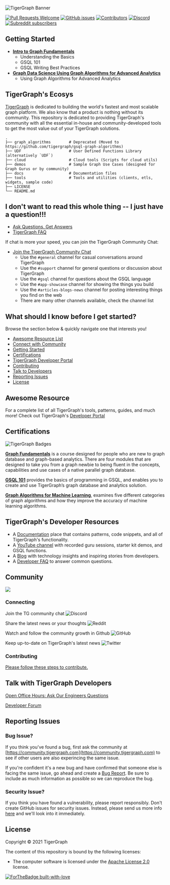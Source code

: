 ![TigerGraph Banner](docs/images/github/tgcloudbanner.png)

[![Pull Requests Welcome](https://img.shields.io/badge/PRs-welcome-brightgreen.svg?style=flat)](http://makeapullrequest.com)
[![GitHub issues](https://img.shields.io/github/issues-raw/tigergraph/ecosys)](https://github.com/tigergraph/ecosys/issues)
[![Contributors](https://img.shields.io/github/contributors/tigergraph/ecosys)](https://github.com/tigergraph/ecosys/graphs/contributors)
[![Discord](https://img.shields.io/discord/640707678297128980?label=Community%20Chat)](https://discordapp.com/channels/640707678297128980)
[![Subreddit subscribers](https://img.shields.io/reddit/subreddit-subscribers/tigergraph?style=flat)](https://www.reddit.com/r/tigergraph/)

## Getting Started
* [**Intro to Graph Fundamentals**](https://tigergraph-university.teachable.com/courses)
  * Understanding the Basics
  * GSQL 101
  * GSQL Writing Best Practices
* [**Graph Data Science Using Graph Algorithms for Advanced Analytics**](https://tigergraph-university.teachable.com/courses)
  * Using Graph Algorithms for Advanced Analytics


## TigerGraph's Ecosys

[TigerGraph](https://www.tigergraph.com) is dedicated to building the world's fastest and most scalable graph platform. We also know that a product is nothing without its community. This repository is dedicated to providing TigerGraph's community with all the essential in-house and community-developed tools to get the most value out of your TigerGraph solutions. 

    .
    ├── graph_algorithms        # Deprecated (Moved to https://github.com/tigergraph/gsql-graph-algorithms)
    ├── UDF                     # User Defined Functions Library (alternatively `UDF`)
    ├── cloud                   # Cloud tools (Scripts for cloud utils)
    ├── demos                   # Sample Graph Use Cases (designed for Graph Gurus or by community)
    ├── docs                    # Documentation files
    ├── tools                   # Tools and utilities (clients, etls, widgets, sample code)
    ├── LICENSE
    └── README.md

## I don't want to read this whole thing -- I just have a question!!!

* [Ask Questions, Get Answers](https://community.tigergraph.com)
* [TigerGraph FAQ](https://www.tigergraph.com/developerfaq/)

If chat is more your speed, you can join the TigerGraph Community Chat:

* [Join the TigerGraph Community Chat](https://discord.gg/F2c9b9v)
    * Use the `#general` channel for casual conversations around TigerGraph
    * Use the `#support` channel for general questions or discussion about TigerGraph
    * Use the `#gsql` channel for questions about the GSQL language
    * Use the `#app-showcase` channel for showing the things you build
    * Use the `#articles-blogs-news` channel for posting interesting things you find on the web
    * There are many other channels available, check the channel list

## What should I know before I get started?

Browse the section below & quickly navigate one that interests you! 

* [Awesome Resource List](#awesome-resource)
* [Connect with Community](#connecting)
* [Getting Started](#getting-started)
* [Certifications](#certifications)
* [TigerGraph Developer Portal](https://dev.tigergraph.com/)
* [Contributing](#contributing)
* [Talk to Developers](#talk-with-tigergraph-developers)
* [Reporting Issues](#reporting-issues)
* [License](#license)

## Awesome Resource
For a complete list of all TigerGraph's tools, patterns, guides, and much more! Check out TigerGraph's [Developer Portal](https://dev.tigergraph.com/awesome/)

## Certifications

![TigerGraph Badges](docs/images/github/badgesSmall.png)

[**Graph Fundamentals**](https://tigergraph-university.teachable.com/courses) is a course designed for people who are new to graph database and graph-based analytics. There are four modules that are designed to take you from a graph newbie to being fluent in the concepts, capabilities and use cases of a native parallel graph database.

[**GSQL 101**](hhttps://tigergraph-university.teachable.com/courses) provides the basics of programming in GSQL, and enables you to create and use TigerGraph’s graph database and analytics solution.

[**Graph Algorithms for Machine Learning**](https://tigergraph-university.teachable.com/courses), examines five different categories of graph algorithms and how they improve the accuracy of machine learning algorithms.

## TigerGraph's Developer Resources

- A [Documentation](https://docs.tigergraph.com/) place that contains patterns, code snippets, and all of TigerGraph's functionality.
- A [YouTube channel](https://youtube.com/TigerGraph) with recorded guru sessions, starter kit demos, and GSQL functions.
- A [Blog](https://www.tigergraph.com/blog/) with technology insights and inspiring stories from developers.
- A [Developer FAQ](https://www.tigergraph.com/developerfaq/) to answer common questions.

## Community

<a href="https://github.com/tigergraph/ecosys/graphs/contributors"><img src="https://opencollective.com/shields/contributors.svg?width=890" /></a>

### Connecting

Join the TG community chat ![Discord](https://img.shields.io/discord/640707678297128980?label=Community%20Chat&logo=discord&style=social) 

Share the latest news or your thoughts ![Reddit](https://img.shields.io/reddit/subreddit-subscribers/tigergraph?style=social)

Watch and follow the community growth in Github ![GitHub](https://img.shields.io/github/stars/tigergraph/ecosys?style=social)

Keep up-to-date on TigerGraph's latest news ![Twitter](https://img.shields.io/twitter/follow/TigerGraphDB?style=social)

### Contributing

[Please follow these steps to contribute.](CONTRIBUTING.md)

## Talk with TigerGraph Developers

[Open Office Hours: Ask Our Engineers Questions](https://info.tigergraph.com/officehours)

[Developer Forum](https://community.tigergraph.com)

## Reporting Issues

### Bug Issue?

If you think you've found a bug, first ask the community at [https://community.tigergraph.com](https://community.tigergraph.com) to see if other users are also experincing the same issue. 

If you're confident it's a new bug and have confirmed that someone else is facing the same issue, go ahead and create a [Bug Report](https://docs.google.com/forms/d/e/1FAIpQLSdvORzX-8-ee8jHG9K1ztxn9US-JAps2SMKm5Xvcrv6VDPhIA/viewform). Be sure to include as much information as possible so we can reproduce the bug.

### Security Issue?

If you think you have found a vulnerability, please report responsibly. Don't create GitHub issues for security issues. Instead, please send us more info [here](https://docs.google.com/forms/d/e/1FAIpQLSdvORzX-8-ee8jHG9K1ztxn9US-JAps2SMKm5Xvcrv6VDPhIA/viewform) and we'll look into it immediately.

## License

Copyright © 2021 TigerGraph

The content of this repository is bound by the following licenses:

- The computer software is licensed under the [Apache License 2.0](./LICENSE) license.

[![ForTheBadge built-with-love](http://ForTheBadge.com/images/badges/built-with-love.svg)](https://tigergraph.com)

